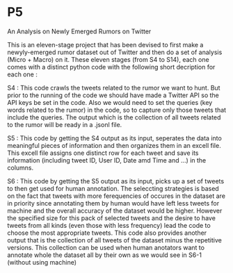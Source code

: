 # P5
An Analysis on Newly Emerged Rumors on Twitter

This is an eleven-stage project that has been devised to first make a newyly-emerged rumor dataset out of Twitter and then do a set of analysis (Micro + Macro) on it. These eleven stages (from S4 to S14), each one comes with a distinct python code with the following short decription for each one :

S4 : This code crawls the tweets related to the rumor we want to hunt. But prior to the running of the code we should have made a Twitter API so the API keys be set in the code. Also we would need to set the queries (key words related to the rumor) in the code, so to capture only those tweets that include the queries. The output which is the collection of all tweets related to the rumor will be ready in a .jsonl file.

S5 : This code by getting the S4 output as its input, seperates the data into meaningful pieces of information and then organizes them in an excell file. This excell file assigns one distinct row for each tweet and save its information (including tweet ID, User ID, Date amd Time and ...) in the columns.

S6 : This code by getting the S5 output as its input, picks up a set of tweets to then get used for human annotation. The seleccting strategies is based on the fact that tweets with more ferequencies of occures in the dataset are in priority since annotating them by human would have left less tweets for machine and the overall accuracy of the dataset would be higher. However the specified size for this pack of selected tweets and the desire to have tweets from all kinds (even those with less frequency) lead the code to choose the most appropriate tweets. This code also provides another output that is the collection of all tweets of the dataset minus the repetitive versions. This collection can be used when human anotators want to annotate whole the dataset all by their own as we would see in S6-1 (without using machine)
